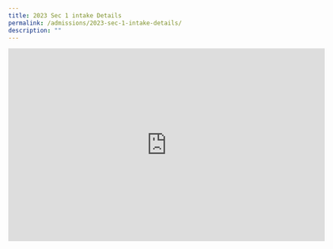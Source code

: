 ```yaml
---
title: 2023 Sec 1 intake Details
permalink: /admissions/2023-sec-1-intake-details/
description: ""
---
```


<iframe allowfullscreen="true" height="389" width="640" frameborder="0" src="https://docs.google.com/presentation/d/e/2PACX-1vRy68UHCjB7Ax6m0CWnBNhxmq81ItAWVAYouJYmLGGRDjevbNrpcEiaEJjVzWCC6f1-GzkEG0sOXmwB/embed?start=false&amp;loop=false&amp;delayms=3000"></iframe>